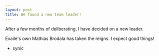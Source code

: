 ```yaml
---
layout: post
title: We found a new team leader!
---
```


After a few months of deliberating, I have decided on a new leader.  

Exaile's own Mathias Brodala has taken the reigns.  I expect good things!

 - synic